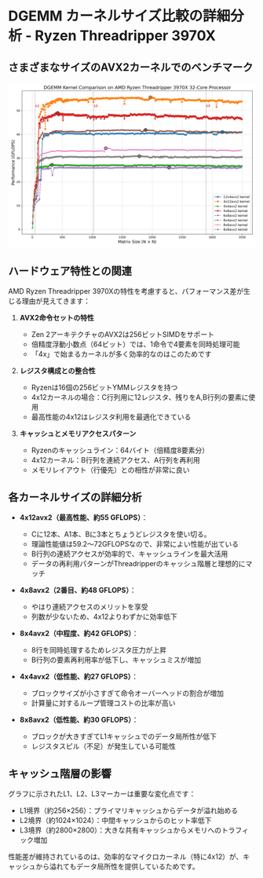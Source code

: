 # DGEMM カーネルサイズ比較の詳細分析 - Ryzen Threadripper 3970X


## さまざまなサイズのAVX2カーネルでのベンチマーク
![DGEMM ベンチマークプロット](17/all_kernels_comparison.png)

## ハードウェア特性との関連

AMD Ryzen Threadripper 3970Xの特性を考慮すると、パフォーマンス差が生じる理由が見えてきます：

1. **AVX2命令セットの特性**
   - Zen 2アーキテクチャのAVX2は256ビットSIMDをサポート
   - 倍精度浮動小数点（64ビット）では、1命令で4要素を同時処理可能
   - 「4x」で始まるカーネルが多く効率的なのはこのためです

2. **レジスタ構成との整合性**
   - Ryzenは16個の256ビットYMMレジスタを持つ
   - 4x12カーネルの場合：C行列用に12レジスタ、残りをA,B行列の要素に使用
   - 最高性能の4x12はレジスタ利用を最適化できている

3. **キャッシュとメモリアクセスパターン**
   - Ryzenのキャッシュライン：64バイト（倍精度8要素分）
   - 4x12カーネル：B行列を連続アクセス、A行列を再利用
   - メモリレイアウト（行優先）との相性が非常に良い

## 各カーネルサイズの詳細分析

- **4x12avx2（最高性能、約55 GFLOPS）**：
  - Cに12本、A1本、Bに3本とちょうどレジスタを使い切る。
  - 理論性能値は59.2～72GFLOPSなので、非常によい性能が出ている
  - B行列の連続アクセスが効率的で、キャッシュラインを最大活用
  - データの再利用パターンがThreadripperのキャッシュ階層と理想的にマッチ

- **4x8avx2（2番目、約48 GFLOPS）**：
  - やはり連続アクセスのメリットを享受
  - 列数が少ないため、4x12よりわずかに効率低下

- **8x4avx2（中程度、約42 GFLOPS）**：
  - 8行を同時処理するためレジスタ圧力が上昇
  - B行列の要素再利用率が低下し、キャッシュミスが増加

- **4x4avx2（低性能、約27 GFLOPS）**：
  - ブロックサイズが小さすぎて命令オーバーヘッドの割合が増加
  - 計算量に対するループ管理コストの比率が高い

- **8x8avx2（低性能、約30 GFLOPS）**：
  - ブロックが大きすぎてL1キャッシュでのデータ局所性が低下
  - レジスタスピル（不足）が発生している可能性

## キャッシュ階層の影響

グラフに示されたL1、L2、L3マーカーは重要な変化点です：
- L1境界（約256×256）：プライマリキャッシュからデータが溢れ始める
- L2境界（約1024×1024）：中間キャッシュからのヒット率低下
- L3境界（約2800×2800）：大きな共有キャッシュからメモリへのトラフィック増加

性能差が維持されているのは、効率的なマイクロカーネル（特に4x12）が、キャッシュから溢れてもデータ局所性を提供しているためです。

